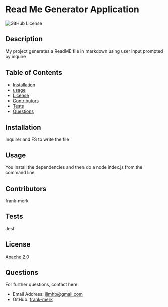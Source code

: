 # Read Me Generator Application

  ![GitHub License](https://img.shields.io/badge/License-Apache%202.0-blue.svg)

  ## Description

  My project generates a ReadME file in markdown using user input prompted by inquire

  ## Table of Contents

  * [Installation](#installation)
  * [usage](#usage)
  * [License](#license)
  * [Contributors](#contributors)
  * [Tests](#tests)
  * [Questions](#questions)
  
  ## Installation
  
  Inquirer and FS to write the file

  ## Usage

  You install the dependencies and then do a node index.js from the command line

  ## Contributors
  frank-merk
  

  ## Tests

  Jest

  ## License

  [Apache 2.0](https://opensource.org/licenses/Apache2.0)

  ## Questions

  For further questions, contact here:
  * Email Address: jlimhb@gmail.com
  * GitHub: [frank-merk](https://github.com/frank-merk)

